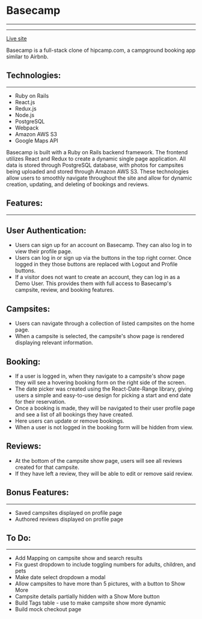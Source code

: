 # Basecamp
---
---

[Live site](https://base-camp.herokuapp.com/)

Basecamp is a full-stack clone of hipcamp.com, a campground booking app similar to Airbnb.


Technologies:
---
---

* Ruby on Rails
* React.js
* Redux.js
* Node.js
* PostgreSQL
* Webpack
* Amazon AWS S3
* Google Maps API

Basecamp is built with a Ruby on Rails backend framework. The frontend utilizes React and Redux to create a dynamic single page application. All data is stored through PostgreSQL database, with photos for campsites being uploaded and stored through Amazon AWS S3. These technologies allow users to smoothly navigate throughout the site and allow for dynamic creation, updating, and deleting of bookings and reviews.


Features:
---
---

User Authentication:
---

* Users can sign up for an account on Basecamp. They can also log in to view their profile page.
* Users can log in or sign up via the buttons in the top right corner. Once logged in they those buttons are replaced with Logout and Profile buttons. 
* If a visitor does not want to create an account, they can log in as a Demo User. This provides them with full access to Basecamp's campsite, review, and booking features.


Campsites:
---

* Users can navigate through a collection of listed campsites on the home page.
* When a campsite is selected, the campsite's show page is rendered displaying relevant information.


Booking:
---

* If a user is logged in, when they navigate to a campsite's show page they will see a hovering booking form on the right side of the screen.
* The date picker was created using the React-Date-Range library, giving users a simple and easy-to-use design for picking a start and end date for their reservation.
* Once a booking is made, they will be navigated to their user profile page and see a list of all bookings they have created.
* Here users can update or remove bookings.
* When a user is not logged in the booking form will be hidden from view.

Reviews:
---

* At the bottom of the campsite show page, users will see all reviews created for that campsite.
* If they have left a review, they will be able to edit or remove said review.


Bonus Features:
---
---

* Saved campsites displayed on profile page
* Authored reviews displayed on profile page


To Do:
---
---

* Add Mapping on campsite show and search results
* Fix guest dropdown to include toggling numbers for adults, children, and pets
* Make date select dropdown a modal
* Allow campsites to have more than 5 pictures, with a button to Show More
* Campsite details partially hidden with a Show More button
* Build Tags table - use to make campsite show more dynamic
* Build mock checkout page
